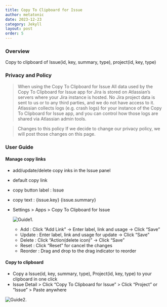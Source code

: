 ```yaml
---
title: Copy To Clipboard for Issue
author: metatonic
date: 2023-12-23
category: Jekyll
layout: post
order: 5
---
```


### Overview

Copy to clipboard of Issue(id, key, summary, type), project(id, key, type)

### Privacy and Policy

> When using the Copy To Clipboard for Issue
> All data used by the Copy To Clipboard for Issue app for Jira is stored on Atlassian’s servers where your Jira instance is hosted. No Jira project data is sent to us or to any third parties, and we do not have access to it. Atlassian collects logs (e.g. crash logs) for your instance of the Copy To Clipboard for Issue app, and you can control how those logs are shared via Atlassian admin tools.

> Changes to this policy
> If we decide to change our privacy policy, we will post those changes on this page.

### User Guide

#### Manage copy links

- add/update/delete copy inks in the Issue panel
- default copy link
- copy button label : Issue
- copy text : {issue.key} {issue.summary}
- Settings > Apps > Copy To Clipboard for Issue

  ![Guide1.](/metatonic/assets/images/ctcuserg1.png)

  - Add : Click “Add Link” → Enter label, link and usage → Click “Save”
  - Update : Enter label, link and usage for update → Click “Save”
  - Delete : Click “Action(delete icon)” → Click “Save”
  - Reset : Click “Reset” for cancel the changes
  - Reorder : Drag and drop to the drag indicator to reorder

#### Copy to clipboard

- Copy a Issue(id, key, summary, type), Project(id, key, type) to your clipboard in one click
- Issue Detail > Click “Copy To Clipboard for Issue” > Click “Project” or “Issue” > Paste anywhere

![Guide2.](/metatonic/assets/images/ctcuserg2.png)
